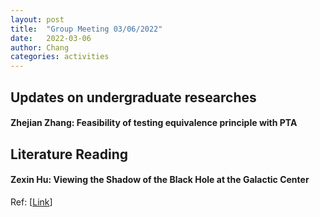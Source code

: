 ```yaml
---
layout: post
title:  "Group Meeting 03/06/2022"
date:   2022-03-06
author: Chang
categories: activities
---
```



## Updates on undergraduate researches

#### Zhejian Zhang: Feasibility of testing equivalence principle with PTA

## Literature Reading

#### Zexin Hu: Viewing the Shadow of the Black Hole at the Galactic Center

Ref: [[Link](https://arxiv.org/abs/astro-ph/9912263)]



